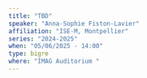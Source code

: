 ```yaml
---
title: "TBD"
speaker: "Anna-Sophie Fiston-Lavier"
affiliation: "ISE-M, Montpellier"
series: "2024-2025"
when: "05/06/2025 - 14:00"
type: bigre
where: "IMAG Auditorium "
---
```

